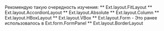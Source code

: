 Рекомендую такую очередность изучения:
** Ext.layout.FitLayout
** Ext.layout.AccordionLayout
** Ext.layout.Absolute
** Ext.layout.Column
** Ext.layout.HBoxLayout
** Ext.layout.VBox
** Ext.layout.Form - Это ранее использовалось в Ext.form.FormPanel
** Ext.layout.BorderLayout